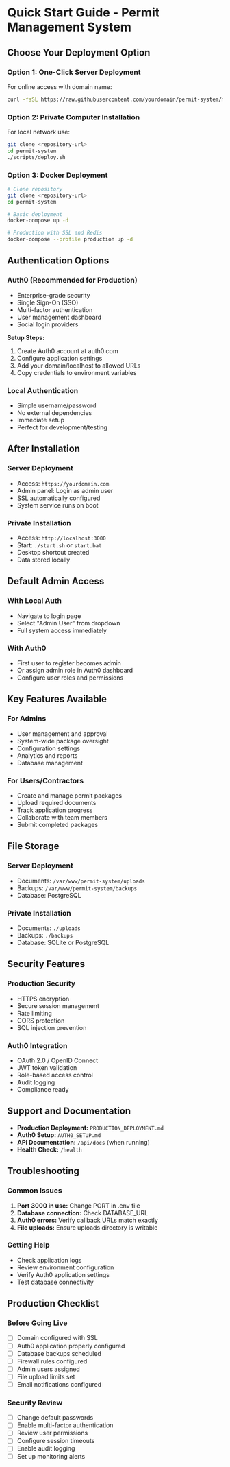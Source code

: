 # Quick Start Guide - Permit Management System

## Choose Your Deployment Option

### Option 1: One-Click Server Deployment
For online access with domain name:

```bash
curl -fsSL https://raw.githubusercontent.com/yourdomain/permit-system/main/scripts/deploy.sh | bash
```

### Option 2: Private Computer Installation
For local network use:

```bash
git clone <repository-url>
cd permit-system
./scripts/deploy.sh
```

### Option 3: Docker Deployment
```bash
# Clone repository
git clone <repository-url>
cd permit-system

# Basic deployment
docker-compose up -d

# Production with SSL and Redis
docker-compose --profile production up -d
```

## Authentication Options

### Auth0 (Recommended for Production)
- Enterprise-grade security
- Single Sign-On (SSO)
- Multi-factor authentication
- User management dashboard
- Social login providers

**Setup Steps:**
1. Create Auth0 account at auth0.com
2. Configure application settings
3. Add your domain/localhost to allowed URLs
4. Copy credentials to environment variables

### Local Authentication
- Simple username/password
- No external dependencies
- Immediate setup
- Perfect for development/testing

## After Installation

### Server Deployment
- Access: `https://yourdomain.com`
- Admin panel: Login as admin user
- SSL automatically configured
- System service runs on boot

### Private Installation  
- Access: `http://localhost:3000`
- Start: `./start.sh` or `start.bat`
- Desktop shortcut created
- Data stored locally

## Default Admin Access

### With Local Auth
- Navigate to login page
- Select "Admin User" from dropdown
- Full system access immediately

### With Auth0
- First user to register becomes admin
- Or assign admin role in Auth0 dashboard
- Configure user roles and permissions

## Key Features Available

### For Admins
- User management and approval
- System-wide package oversight
- Configuration settings
- Analytics and reports
- Database management

### For Users/Contractors
- Create and manage permit packages
- Upload required documents
- Track application progress
- Collaborate with team members
- Submit completed packages

## File Storage

### Server Deployment
- Documents: `/var/www/permit-system/uploads`
- Backups: `/var/www/permit-system/backups`
- Database: PostgreSQL

### Private Installation
- Documents: `./uploads`
- Backups: `./backups`
- Database: SQLite or PostgreSQL

## Security Features

### Production Security
- HTTPS encryption
- Secure session management
- Rate limiting
- CORS protection
- SQL injection prevention

### Auth0 Integration
- OAuth 2.0 / OpenID Connect
- JWT token validation
- Role-based access control
- Audit logging
- Compliance ready

## Support and Documentation

- **Production Deployment:** `PRODUCTION_DEPLOYMENT.md`
- **Auth0 Setup:** `AUTH0_SETUP.md`
- **API Documentation:** `/api/docs` (when running)
- **Health Check:** `/health`

## Troubleshooting

### Common Issues
1. **Port 3000 in use:** Change PORT in .env file
2. **Database connection:** Check DATABASE_URL
3. **Auth0 errors:** Verify callback URLs match exactly
4. **File uploads:** Ensure uploads directory is writable

### Getting Help
- Check application logs
- Review environment configuration
- Verify Auth0 application settings
- Test database connectivity

## Production Checklist

### Before Going Live
- [ ] Domain configured with SSL
- [ ] Auth0 application properly configured
- [ ] Database backups scheduled
- [ ] Firewall rules configured
- [ ] Admin users assigned
- [ ] File upload limits set
- [ ] Email notifications configured

### Security Review
- [ ] Change default passwords
- [ ] Enable multi-factor authentication
- [ ] Review user permissions
- [ ] Configure session timeouts
- [ ] Enable audit logging
- [ ] Set up monitoring alerts